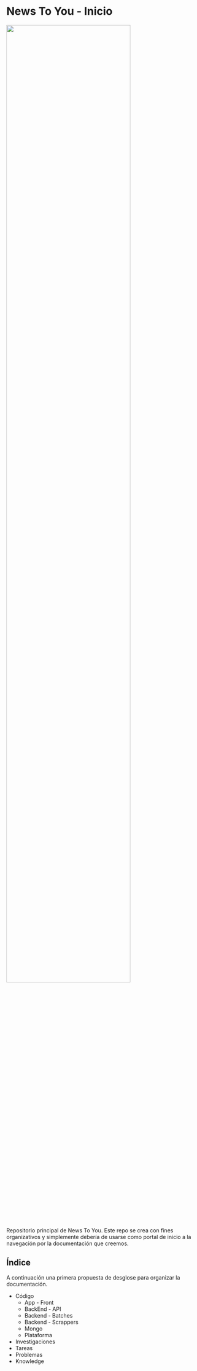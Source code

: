 # News To You - Inicio

<img width="80%" style="margin-left: auto; margin-right: auto" src="https://thenewstoyou.es/wp-content/uploads/2022/05/Group-239-1024x788.png"/>

Repositorio principal de News To You. Este repo se crea con fines organizativos y simplemente debería de usarse como portal de inicio a la navegación por la documentación que creemos.



## Índice
A continuación una primera propuesta de desglose para organizar la documentación.

- Código
  - App - Front
  - BackEnd - API
  - Backend - Batches
  - Backend - Scrappers
  - Mongo
  - Plataforma 
- Investigaciones
- Tareas
- Problemas
- Knowledge
